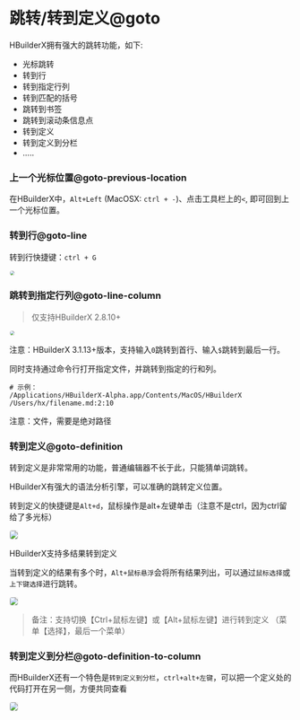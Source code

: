 # 跳转/转到定义@goto

<!--
keyword:goto,go-to,转到定义,跳转
-->

HBuilderX拥有强大的跳转功能，如下:

- 光标跳转
- 转到行
- 转到指定行列
- 转到匹配的括号
- 跳转到书签
- 跳转到滚动条信息点
- 转到定义
- 转到定义到分栏
- .....

### 上一个光标位置@goto-previous-location

在HBuilderX中，`Alt+Left` (MacOSX: `ctrl + -`)、点击工具栏上的`<`, 即可回到上一个光标位置。

### 转到行@goto-line

转到行快捷键：`ctrl + G`

<img src="/static/snapshots/tutorial/goto_line.jpg" style="zoom: 50%;border:1px solid #eee;border-radius: 25px;" />

### 跳转到指定行列@goto-line-column

> 仅支持HBuilderX 2.8.10+


<img src="/static/snapshots/tutorial/goto_lc.jpg" style="zoom: 50%;border:1px solid #eee;border-radius: 25px;" />

注意：HBuilderX 3.1.13+版本，支持输入`0`跳转到首行、输入`$`跳转到最后一行。

同时支持通过命令行打开指定文件，并跳转到指定的行和列。

```
# 示例：
/Applications/HBuilderX-Alpha.app/Contents/MacOS/HBuilderX /Users/hx/filename.md:2:10
```

注意：文件，需要是绝对路径

### 转到定义@goto-definition

转到定义是非常常用的功能，普通编辑器不长于此，只能猜单词跳转。

HBuilderX有强大的语法分析引擎，可以准确的跳转定义位置。

转到定义的快捷键是`Alt+d`，鼠标操作是alt+左键单击（注意不是ctrl，因为ctrl留给了多光标）

<img src="/static/snapshots/started_tutorial/3b6a921a9021ffa5ed54e7633afb7fd0.gif" style="zoom: 90%;border:1px solid #eee;border-radius: 5px;" />

HBuilderX支持多结果转到定义

当转到定义的结果有多个时，`Alt+鼠标悬浮`会将所有结果列出，可以通过`鼠标选择`或`上下键选择`进行跳转。

<img src="https://web-ext-storage.dcloud.net.cn/hx/goto/goto-def-mult-64.gif" style="zoom: 90%;border:1px solid #eee;border-radius: 5px;" />

> 备注：支持切换【Ctrl+鼠标左键】或【Alt+鼠标左键】进行转到定义 （菜单【选择】，最后一个菜单）

### 转到定义到分栏@goto-definition-to-column

而HBuilderX还有一个特色是`转到定义到分栏`，`ctrl+alt+左键`，可以把一个定义处的代码打开在另一侧，方便共同查看

<img src="/static/snapshots/started_tutorial/c75ed6bdd5b6c5a9b8c827b2ee1262a9.gif" style="zoom: 90%;border:1px solid #eee;border-radius: 5px;" />



